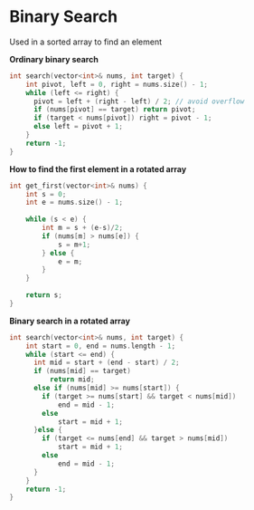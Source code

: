 # Binary Search
Used in a sorted array to find an element

**Ordinary binary search**
```cpp
int search(vector<int>& nums, int target) {
    int pivot, left = 0, right = nums.size() - 1;
    while (left <= right) {
      pivot = left + (right - left) / 2; // avoid overflow
      if (nums[pivot] == target) return pivot;
      if (target < nums[pivot]) right = pivot - 1;
      else left = pivot + 1;
    }
    return -1;
}
```

**How to find the first element in a rotated array**
```cpp
int get_first(vector<int>& nums) {
    int s = 0;
    int e = nums.size() - 1;
        
    while (s < e) {
        int m = s + (e-s)/2;
        if (nums[m] > nums[e]) {
            s = m+1;
        } else {
            e = m;
        }
    }
        
    return s;
}
```

**Binary search in a rotated array**
```cpp
int search(vector<int>& nums, int target) {
    int start = 0, end = nums.length - 1;
    while (start <= end) {
      int mid = start + (end - start) / 2;
      if (nums[mid] == target) 
          return mid;
      else if (nums[mid] >= nums[start]) {
        if (target >= nums[start] && target < nums[mid]) 
            end = mid - 1;
        else 
            start = mid + 1;
      }else {
        if (target <= nums[end] && target > nums[mid]) 
            start = mid + 1;
        else 
            end = mid - 1;
      }
    }
    return -1;
}
```